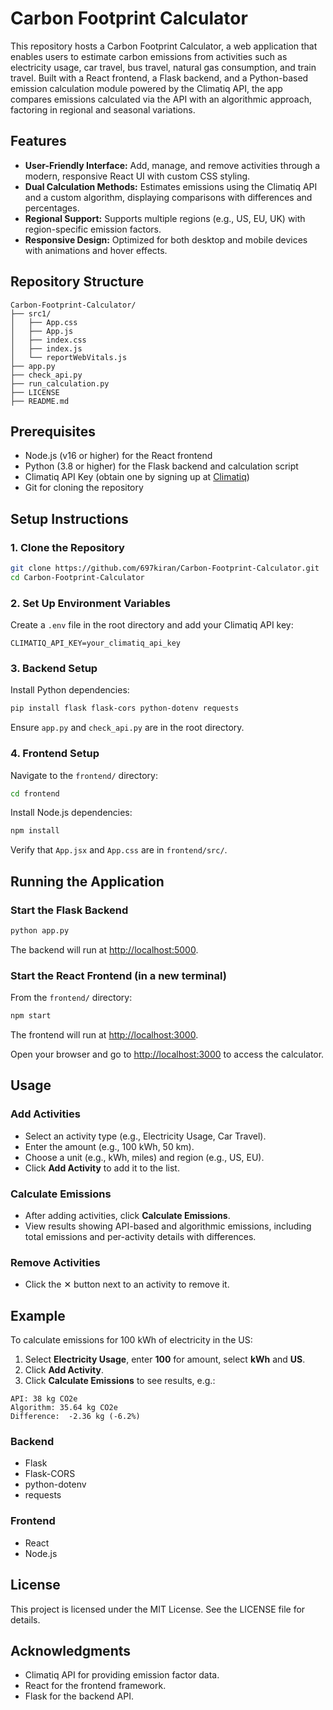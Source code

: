 # Carbon Footprint Calculator

This repository hosts a Carbon Footprint Calculator, a web application that enables users to estimate carbon emissions from activities such as electricity usage, car travel, bus travel, natural gas consumption, and train travel. Built with a React frontend, a Flask backend, and a Python-based emission calculation module powered by the Climatiq API, the app compares emissions calculated via the API with an algorithmic approach, factoring in regional and seasonal variations.

## Features

- **User-Friendly Interface:** Add, manage, and remove activities through a modern, responsive React UI with custom CSS styling.
- **Dual Calculation Methods:** Estimates emissions using the Climatiq API and a custom algorithm, displaying comparisons with differences and percentages.
- **Regional Support:** Supports multiple regions (e.g., US, EU, UK) with region-specific emission factors.
- **Responsive Design:** Optimized for both desktop and mobile devices with animations and hover effects.

## Repository Structure

```
Carbon-Footprint-Calculator/
├── src1/
│   ├── App.css
│   ├── App.js
│   ├── index.css
│   ├── index.js
│   └── reportWebVitals.js
├── app.py
├── check_api.py
├── run_calculation.py
├── LICENSE
├── README.md

```

## Prerequisites

- Node.js (v16 or higher) for the React frontend
- Python (3.8 or higher) for the Flask backend and calculation script
- Climatiq API Key (obtain one by signing up at [Climatiq](https://www.climatiq.io/))
- Git for cloning the repository

## Setup Instructions

### 1. Clone the Repository

```bash
git clone https://github.com/697kiran/Carbon-Footprint-Calculator.git
cd Carbon-Footprint-Calculator
```

### 2. Set Up Environment Variables

Create a `.env` file in the root directory and add your Climatiq API key:

```env
CLIMATIQ_API_KEY=your_climatiq_api_key
```

### 3. Backend Setup

Install Python dependencies:

```bash
pip install flask flask-cors python-dotenv requests
```

Ensure `app.py` and `check_api.py` are in the root directory.

### 4. Frontend Setup

Navigate to the `frontend/` directory:

```bash
cd frontend
```

Install Node.js dependencies:

```bash
npm install
```

Verify that `App.jsx` and `App.css` are in `frontend/src/`.

## Running the Application

### Start the Flask Backend

```bash
python app.py
```

The backend will run at [http://localhost:5000](http://localhost:5000).

### Start the React Frontend (in a new terminal)

From the `frontend/` directory:

```bash
npm start
```

The frontend will run at [http://localhost:3000](http://localhost:3000).

Open your browser and go to [http://localhost:3000](http://localhost:3000) to access the calculator.

## Usage

### Add Activities

- Select an activity type (e.g., Electricity Usage, Car Travel).
- Enter the amount (e.g., 100 kWh, 50 km).
- Choose a unit (e.g., kWh, miles) and region (e.g., US, EU).
- Click **Add Activity** to add it to the list.

### Calculate Emissions

- After adding activities, click **Calculate Emissions**.
- View results showing API-based and algorithmic emissions, including total emissions and per-activity details with differences.

### Remove Activities

- Click the ✕ button next to an activity to remove it.

## Example

To calculate emissions for 100 kWh of electricity in the US:

1. Select **Electricity Usage**, enter **100** for amount, select **kWh** and **US**.
2. Click **Add Activity**.
3. Click **Calculate Emissions** to see results, e.g.:

```
API: 38 kg CO2e
Algorithm: 35.64 kg CO2e
Difference:  -2.36 kg (-6.2%)
```


### Backend

- Flask
- Flask-CORS
- python-dotenv
- requests

### Frontend

- React
- Node.js

## License

This project is licensed under the MIT License. See the LICENSE file for details.

## Acknowledgments

- Climatiq API for providing emission factor data.
- React for the frontend framework.
- Flask for the backend API.

